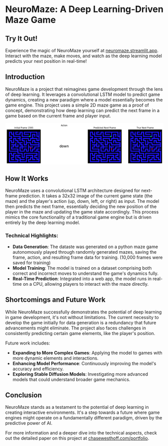 # NeuroMaze: A Deep Learning-Driven Maze Game

## Try It Out!
Experience the magic of NeuroMaze yourself at [neuromaze.streamlit.app](https://neuromaze.streamlit.app). Interact with the maze, make moves, and watch as the deep learning model predicts your next position in real-time!

## Introduction
NeuroMaze is a project that reimagines game development through the lens of deep learning. It leverages a convolutional LSTM model to predict game dynamics, creating a new paradigm where a model essentially becomes the game engine. This project uses a simple 2D maze game as a proof of concept, demonstrating how deep learning can predict the next frame in a game based on the current frame and player input.

![Working NeuroMaze](assets/working.png)

## How It Works
NeuroMaze uses a convolutional LSTM architecture designed for next-frame prediction. It takes a 32x32 image of the current game state (the maze) and the player's action (up, down, left, or right) as input. The model then predicts the next frame, essentially deciding the new position of the player in the maze and updating the game state accordingly. This process mimics the core functionality of a traditional game engine but is driven entirely by the deep learning model.

### Technical Highlights:
- **Data Generation**: The dataste was generated on a python maze game autonomously played through randomly generated mazes, saving the frame, action, and resulting frame data for training. (10,000 frames were saved for training)
- **Model Training**: The model is trained on a dataset comprising both correct and incorrect moves to understand the game's dynamics fully.
- **Real-Time Prediction**: Integrated into a web app, the model runs in real-time on a CPU, allowing players to interact with the maze directly.

## Shortcomings and Future Work
While NeuroMaze successfully demonstrates the potential of deep learning in game development, it's not without limitations. The current necessity to develop the game initially for data generation is a redundancy that future advancements might eliminate. The project also faces challenges in consistently predicting certain game elements, like the player's position.

Future work includes:
- **Expanding to More Complex Games**: Applying the model to games with more dynamic elements and interactions.
- **Enhancing Model Performance**: Continuously improving the model's accuracy and efficiency.
- **Exploring Stable Diffusion Models**: Investigating more advanced models that could understand broader game mechanics.




## Conclusion
NeuroMaze stands as a testament to the potential of deep learning in creating interactive environments. It's a step towards a future where game engines might operate on a fundamentally different paradigm, driven by the predictive power of AI.

For more information and a deeper dive into the technical aspects, check out the detailed paper on this project at [chasewesthoff.com/portfolio](https://chasewesthoff.com/portfolio).
